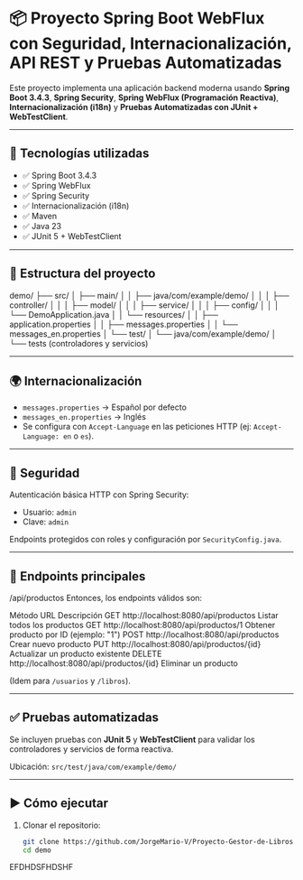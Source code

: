 # 📦 Proyecto Spring Boot WebFlux con Seguridad, Internacionalización, API REST y Pruebas Automatizadas

Este proyecto implementa una aplicación backend moderna usando **Spring Boot 3.4.3**, **Spring Security**, **Spring WebFlux (Programación Reactiva)**, **Internacionalización (i18n)** y **Pruebas Automatizadas con JUnit + WebTestClient**.

---

## 🚀 Tecnologías utilizadas

- ✅ Spring Boot 3.4.3
- ✅ Spring WebFlux
- ✅ Spring Security
- ✅ Internacionalización (i18n)
- ✅ Maven
- ✅ Java 23
- ✅ JUnit 5 + WebTestClient

---

## 📂 Estructura del proyecto

demo/ ├── src/ │ ├── main/ │ │ ├── java/com/example/demo/ │ │ │ ├── controller/ │ │ │ ├── model/ │ │ │ ├── service/ │ │ │ ├── config/ │ │ │ └── DemoApplication.java │ │ └── resources/ │ │ ├── application.properties │ │ ├── messages.properties │ │ └── messages_en.properties │ └── test/ │ └── java/com/example/demo/ │ └── tests (controladores y servicios)


---

## 🌍 Internacionalización

- `messages.properties` → Español por defecto
- `messages_en.properties` → Inglés
- Se configura con `Accept-Language` en las peticiones HTTP (ej: `Accept-Language: en` o `es`).

---

## 🔐 Seguridad

Autenticación básica HTTP con Spring Security:
- Usuario: `admin`
- Clave: `admin`

Endpoints protegidos con roles y configuración por `SecurityConfig.java`.

---

## 🔗 Endpoints principales

/api/productos
Entonces, los endpoints válidos son:

Método	URL	Descripción
GET	http://localhost:8080/api/productos	Listar todos los productos
GET	http://localhost:8080/api/productos/1	Obtener producto por ID (ejemplo: "1")
POST	http://localhost:8080/api/productos	Crear nuevo producto
PUT	http://localhost:8080/api/productos/{id}	Actualizar un producto existente
DELETE	http://localhost:8080/api/productos/{id}	Eliminar un producto

(Idem para `/usuarios` y `/libros`).

---

## ✅ Pruebas automatizadas

Se incluyen pruebas con **JUnit 5** y **WebTestClient** para validar los controladores y servicios de forma reactiva.

Ubicación: `src/test/java/com/example/demo/`

---

## ▶️ Cómo ejecutar

1. Clonar el repositorio:
   ```bash
   git clone https://github.com/JorgeMario-V/Proyecto-Gestor-de-Libros-Productos-y-Usuarios.git
   cd demo
 EFDHDSFHDSHF